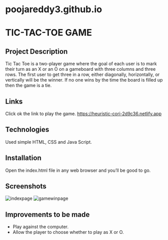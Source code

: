 # poojareddy3.github.io

# TIC-TAC-TOE GAME

## Project Description

Tic Tac Toe is a two-player game where the goal of each user is to mark their turn as an X or an O on a gameboard with three columns and three rows. The first user to get three in a row, either diagonally, horizontally, or vertically will be the winner. If no one wins by the time the board is filled up then the game is a tie.

## Links

Click ok the link to play the game. https://heuristic-cori-2d9c36.netlify.app

## Technologies

Used simple HTML, CSS and Java Script.

## Installation

Open the index.html file in any web browser and you’ll be good to go.

## Screenshots

![indexpage](https://user-images.githubusercontent.com/97912033/154398154-30e8e758-dbbe-4513-8f69-b879229ed14e.jpg)
![gamewinpage](https://user-images.githubusercontent.com/97912033/154398161-08d4e6e3-45f4-4806-92ad-fa64818226a5.jpg)


## Improvements to be made

- Play against the computer.
- Allow the player to choose whether to play as X or O.
